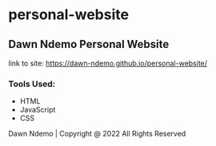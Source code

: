 # personal-website

## Dawn Ndemo Personal Website
link to site: https://dawn-ndemo.github.io/personal-website/

### Tools Used:
- HTML
- JavaScript
- CSS

Dawn Ndemo | Copyright @ 2022 All Rights Reserved 
